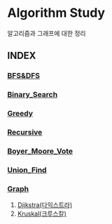# Algorithm Study

알고리즘과 그래프에 대한 정리


## INDEX  

### [BFS&DFS](BFS%26DFS.md)
### [Binary_Search](Binaray_Search.md)
### [Greedy](Greedy.md)
### [Recursive](Recursive.md)
### [Boyer_Moore_Vote](Boyer_Moore_Vote.md)
### [Union_Find](Union_Find.md)<br>

### [Graph](#)
1. [Dijkstra(다익스트라)](Graph/Dijkstra.md)
2. [Kruskal(크루스칼)](Graph/Kruskal.md)

###
